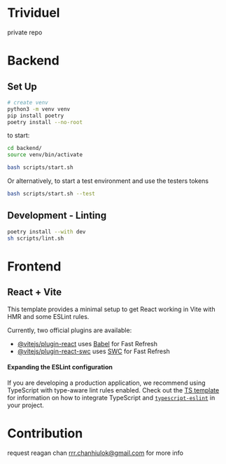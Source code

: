 # Trividuel

private repo

# Backend 

## Set Up

```bash
# create venv
python3 -m venv venv 
pip install poetry
poetry install --no-root
```

to start:
```bash
cd backend/
source venv/bin/activate

bash scripts/start.sh
```
Or alternatively, to start a test environment and use the testers tokens
```bash
bash scripts/start.sh --test
```

## Development - Linting

```bash
poetry install --with dev
sh scripts/lint.sh
```



# Frontend
## React + Vite

This template provides a minimal setup to get React working in Vite with HMR and some ESLint rules.

Currently, two official plugins are available:

- [@vitejs/plugin-react](https://github.com/vitejs/vite-plugin-react/blob/main/packages/plugin-react) uses [Babel](https://babeljs.io/) for Fast Refresh
- [@vitejs/plugin-react-swc](https://github.com/vitejs/vite-plugin-react/blob/main/packages/plugin-react-swc) uses [SWC](https://swc.rs/) for Fast Refresh

#### Expanding the ESLint configuration

If you are developing a production application, we recommend using TypeScript with type-aware lint rules enabled. Check out the [TS template](https://github.com/vitejs/vite/tree/main/packages/create-vite/template-react-ts) for information on how to integrate TypeScript and [`typescript-eslint`](https://typescript-eslint.io) in your project.


# Contribution

request reagan chan <rrr.chanhiulok@gmail.com> for more info